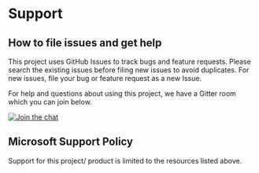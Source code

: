 # Support

## How to file issues and get help

This project uses GitHub Issues to track bugs and feature requests.
Please search the existing issues before filing new issues to avoid duplicates.
For new issues, file your bug or feature request as a new Issue.

For help and questions about using this project, we have a Gitter room which you can join below.

[![Join the chat][chat-badge]][chat]

## Microsoft Support Policy

Support for this project/ product is limited to the resources listed above.

[chat]: https://gitter.im/PSRule/PSRule.Rules.MSFT.OSS?utm_source=badge&utm_medium=badge&utm_campaign=pr-badge&utm_content=badge
[chat-badge]: https://img.shields.io/static/v1.svg?label=chat&message=on%20gitter&color=informational&logo=gitter
